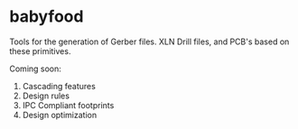 babyfood
========

Tools for the generation of Gerber files.  XLN Drill files, and 
PCB's based on these primitives.  

Coming soon:
1. Cascading features
2. Design rules
3. IPC Compliant footprints
4. Design optimization

